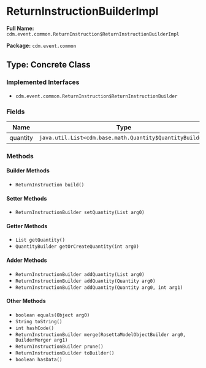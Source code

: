 # ReturnInstructionBuilderImpl

**Full Name:** `cdm.event.common.ReturnInstruction$ReturnInstructionBuilderImpl`

**Package:** `cdm.event.common`

## Type: Concrete Class

### Implemented Interfaces

- `cdm.event.common.ReturnInstruction$ReturnInstructionBuilder`

### Fields

| Name | Type | Description |
|------|------|-------------|
| quantity | `java.util.List<cdm.base.math.Quantity$QuantityBuilder>` |  |

### Methods

#### Builder Methods

- `ReturnInstruction build()`

#### Setter Methods

- `ReturnInstructionBuilder setQuantity(List arg0)`

#### Getter Methods

- `List getQuantity()`
- `QuantityBuilder getOrCreateQuantity(int arg0)`

#### Adder Methods

- `ReturnInstructionBuilder addQuantity(List arg0)`
- `ReturnInstructionBuilder addQuantity(Quantity arg0)`
- `ReturnInstructionBuilder addQuantity(Quantity arg0, int arg1)`

#### Other Methods

- `boolean equals(Object arg0)`
- `String toString()`
- `int hashCode()`
- `ReturnInstructionBuilder merge(RosettaModelObjectBuilder arg0, BuilderMerger arg1)`
- `ReturnInstructionBuilder prune()`
- `ReturnInstructionBuilder toBuilder()`
- `boolean hasData()`

